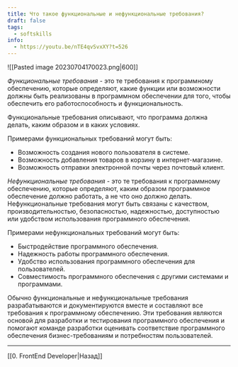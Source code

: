 ```yaml
---
title: Что такое функциональные и нефункциональные требования?
draft: false
tags:
  - softskills
info:
  - https://youtu.be/nTE4qvSvxXY?t=526
---
```

![[Pasted image 20230704170023.png|600]]

_Функциональные требования_ - это те требования к программному обеспечению, которые определяют, какие функции или возможности должны быть реализованы в программном обеспечении для того, чтобы обеспечить его работоспособность и функциональность.

Функциональные требования описывают, что программа должна делать, каким образом и в каких условиях.

Примерами функциональных требований могут быть:

- Возможность создания нового пользователя в системе.
- Возможность добавления товаров в корзину в интернет-магазине.
- Возможность отправки электронной почты через почтовый клиент.

_Нефункциональные требования_ - это те требования к программному обеспечению, которые определяют, каким образом программное обеспечение должно работать, а не что оно должно делать. Нефункциональные требования могут быть связаны с качеством, производительностью, безопасностью, надежностью, доступностью или удобством использования программного обеспечения.

Примерами нефункциональных требований могут быть:

- Быстродействие программного обеспечения.
- Надежность работы программного обеспечения.
- Удобство использования программного обеспечения для пользователей.
- Совместимость программного обеспечения с другими системами и программами.

Обычно функциональные и нефункциональные требования разрабатываются и документируются вместе и составляют все требования к программному обеспечению. Эти требования являются основой для разработки и тестирования программного обеспечения и помогают команде разработки оценивать соответствие программного обеспечения бизнес-требованиям и потребностям пользователей.

---

[[0. FrontEnd Developer|Назад]]